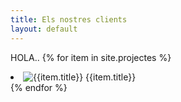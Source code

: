 ```yaml
---
title: Els nostres clients
layout: default 
---
```


<!-- <div class="row gray full-width page-padding-top-section padding-bottom-66">
  <div class="row">
    <h2 class="box-header">ELS NOTRES CLIENTS</h2>
    <div class="our-clients-list-container page-margin-top">
      <div class="caroufredsel_wrapper">
        <ul class="our-clients-list">
        {% for client in site.clients %}
          <li>
            <img src="{{client.image}}" alt="{{client.title}}"> {{client.title}}
          </li>
        {% endfor %}
        </ul>
      </div>
      <div class="re-carousel-pagination" style="display: block;"><a href="#" class="selected"><span>1</span></a><a href="#"><span>2</span></a></div>
    </div>
  </div>
</div> -->
HOLA..
{% for item in site.projectes %}
  <li>
    <img src="{{item.image}}" alt="{{item.title}}"> {{item.title}}
  </li>
{% endfor %}

